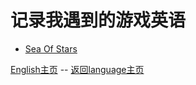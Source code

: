 # 记录我遇到的游戏英语
* [Sea Of Stars](sea_of_stars/sea_of_stars.md)

[English主页](../english.md) -- [返回language主页](../../language.md)
